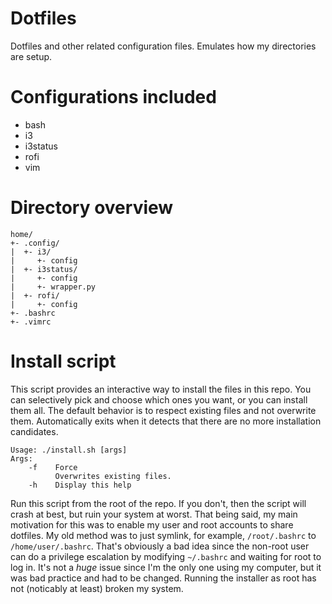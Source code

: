 # Dotfiles

Dotfiles and other related configuration files.
Emulates how my directories are setup.

# Configurations included
* bash
* i3
* i3status
* rofi
* vim

# Directory overview

    home/
    +- .config/
    |  +- i3/
    |     +- config
    |  +- i3status/
    |     +- config
    |     +- wrapper.py
    |  +- rofi/
    |     +- config
    +- .bashrc
    +- .vimrc

# Install script
This script provides an interactive way to install the files in this repo.
You can selectively pick and choose which ones you want, or you can install them all.
The default behavior is to respect existing files and not overwrite them.
Automatically exits when it detects that there are no more installation candidates.

```
Usage: ./install.sh [args]
Args:
    -f    Force
          Overwrites existing files.
    -h    Display this help
```

Run this script from the root of the repo.
If you don't, then the script will crash at best, but ruin your system at worst.
That being said, my main motivation for this was to enable my user and root accounts to share dotfiles.
My old method was to just symlink, for example, `/root/.bashrc` to `/home/user/.bashrc`.
That's obviously a bad idea since the non-root user can do a privilege escalation by modifying `~/.bashrc` and waiting for root to log in.
It's not a _huge_ issue since I'm the only one using my computer, but it was bad practice and had to be changed.
Running the installer as root has not (noticably at least) broken my system.
